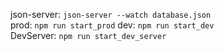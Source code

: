 json-server: `json-server --watch database.json`  
prod: `npm run start_prod`
dev: `npm run start_dev`    
DevServer: `npm run start_dev_server`  
